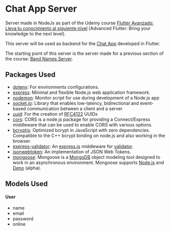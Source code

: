 # Chat App Server

Server made in NodeJs as part of the Udemy course [Flutter Avanzado: Lleva tu conocimiento al siguiente nivel](https://www.udemy.com/course/flutter-avanzado-fernando-herrera/) (Advanced Flutter: Bring your knowledge to the next level).

This server will be used as backend for the [Chat App](https://github.com/IvanLpJc/Flutter-ChatApp) developed in Flutter.

The starting point of this server is the server made for a previous section of the course: [Band Names Server](https://github.com/IvanLpJc/NodeJs-BandNamesServer).

## Packages Used

- [dotenv](https://www.npmjs.com/package/dotenv): For environments configurations.
- [express](https://www.npmjs.com/package/express): Minimal and flexible Node.js web application framework.
- [nodemon](https://www.npmjs.com/package/nodemon): Monitor script for use during development of a Node.js app
- [socket.io](https://www.npmjs.com/package/socket.io): Library that enables low-latency, bidirectional and event-based communication between a client and a server
- [uuid](https://www.npmjs.com/package/uuid): For the creation of [RFC4122](https://www.ietf.org/rfc/rfc4122.txt) UUIDs
- [cors](https://www.npmjs.com/package/cors): CORS is a node.js package for providing a Connect/Express middleware that can be used to enable CORS with various options.
- [bcryptjs](https://www.npmjs.com/package/bcryptjs): Optimized bcrypt in JavaScript with zero dependencies. Compatible to the C++ bcrypt binding on node.js and also working in the browser.
- [express-validator](https://www.npmjs.com/package/express-validator): An [express.js](https://github.com/expressjs/express) middleware for [validator](https://github.com/validatorjs/validator.js).
- [jsonwebtoken](https://www.npmjs.com/package/jsonwebtoken): An implementation of JSON Web Tokens.
- [mongoose](https://www.npmjs.com/package/mongoose): Mongoose is a [MongoDB](https://www.mongodb.com/es) object modeling tool designed to work in an asynchronous environment. Mongoose supports [Node.js](https://nodejs.org/en) and [Deno](https://deno.com/) (alpha).

## Models Used

#### User

- name
- email
- password
- online
